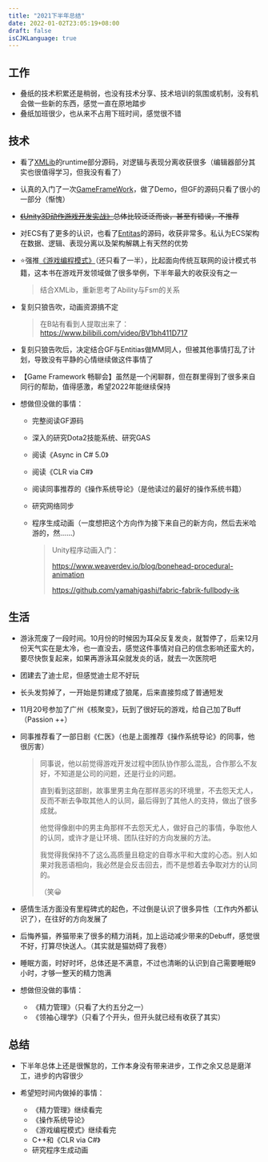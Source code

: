 ```yaml
---
title: "2021下半年总结"
date: 2022-01-02T23:05:19+08:00
draft: false
isCJKLanguage: true
---
```


## 工作

- 叠纸的技术积累还是稍弱，也没有技术分享、技术培训的氛围或机制，没有机会做一些新的东西，感觉一直在原地踏步
- 叠纸加班很少，也从来不占用下班时间，感觉很不错

## 技术

- 看了[XMLib](https://github.com/PxGame/XMLib.AM)的runtime部分源码，对逻辑与表现分离收获很多（编辑器部分其实也很值得学习，但我没有看了）

- 认真的入门了一次[GameFrameWork](https://github.com/EllanJiang/GameFramework)，做了Demo，但GF的源码只看了很小的一部分（惭愧）

- ~~[《Unity3D动作游戏开发实战》](https://item.jd.com/12683035.html)总体比较泛泛而谈，甚至有错误，不推荐~~

- 对ECS有了更多的认识，也看了[Entitas](https://github.com/sschmid/Entitas-CSharp)的源码，收获非常多。私认为ECS架构在数据、逻辑、表现分离以及架构解耦上有天然的优势

- ⭐强推[《游戏编程模式》](https://gpp.tkchu.me/)（还只看了一半），比起面向传统互联网的设计模式书籍，这本书在游戏开发领域做了很多举例，下半年最大的收获没有之一

  > 结合XMLib，重新思考了Ability与Fsm的关系

- 复刻只狼告吹，动画资源搞不定

  > 在B站有看到人提取出来了：https://www.bilibili.com/video/BV1bh411D717

- 复刻只狼告吹后，决定结合GF与Entitias做MM同人，但被其他事情打乱了计划，导致没有平静的心情继续做这件事情了

- 【Game Framework 畅聊会】虽然是一个闲聊群，但在群里得到了很多来自同行的帮助，值得感激，希望2022年能继续保持

- 想做但没做的事情：

  - 完整阅读GF源码

  - 深入的研究Dota2技能系统、研究GAS

  - 阅读《Async in C# 5.0》

  - 阅读《CLR via C#》

  - 阅读同事推荐的《操作系统导论》（是他读过的最好的操作系统书籍）

  - 研究网络同步

  - 程序生成动画（一度想把这个方向作为接下来自己的新方向，然后去米哈游的，然……）

    > Unity程序动画入门：
    >
    > https://www.weaverdev.io/blog/bonehead-procedural-animation
    >
    > https://github.com/yamahigashi/fabric-fabrik-fullbody-ik

## 生活

- 游泳荒废了一段时间。10月份的时候因为耳朵反复发炎，就暂停了，后来12月份天气实在是太冷，也一直没去，感觉这件事情对自己的信念影响还蛮大的，要尽快恢复起来，如果再游泳耳朵就发炎的话，就去一次医院吧

- 团建去了迪士尼，但感觉迪士尼不好玩

- 长头发剪掉了，一开始是剪建成了狼尾，后来直接剪成了普通短发

- 11月20号参加了广州《核聚变》，玩到了很好玩的游戏，给自己加了Buff（Passion ++）

- 同事推荐看了一部日剧《仁医》（也是上面推荐《操作系统导论》的同事，他很厉害）

  > 同事说，他以前觉得游戏开发过程中团队协作那么混乱，合作那么不友好，不知道是公司的问题，还是行业的问题。
  >
  > 直到看到这部剧，故事里男主角在那样恶劣的环境里，不去怨天尤人，反而不断去争取其他人的认同，最后得到了其他人的支持，做出了很多成就。
  >
  > 他觉得像剧中的男主角那样不去怨天尤人，做好自己的事情，争取他人的认同，或许才是让环境、团队往好的方向发展的方法。
  >
  > 我觉得我保持不了这么高质量且稳定的自尊水平和大度的心态。别人如果对我恶语相向，我必然是会反击回去，而不是想着去争取对方的认同的。
  >
  > （笑😀

- 感情生活方面没有里程碑式的起色，不过倒是认识了很多异性（工作内外都认识了），在往好的方向发展了

- 后悔养猫，养猫带来了很多的精力消耗，加上运动减少带来的Debuff，感觉很不好，打算尽快送人。（其实就是猫妨碍了我卷）

- 睡眠方面，时好时坏，总体还是不满意，不过也清晰的认识到自己需要睡眠9小时，才够一整天的精力饱满

- 想做但没做的事情：

  - 《精力管理》（只看了大约五分之一）
  - 《领袖心理学》（只看了个开头，但开头就已经有收获了其实）

## 总结

- 下半年总体上还是很懈怠的，工作本身没有带来进步，工作之余又总是磨洋工，进步的内容很少

- 希望短时间内做掉的事情：
  - 《精力管理》继续看完
  - 《操作系统导论》
  - 《游戏编程模式》继续看完
  - C++和《CLR via C#》
  - 研究程序生成动画
